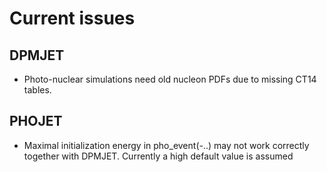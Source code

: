 # Current issues

## DPMJET

- Photo-nuclear simulations need old nucleon PDFs due to missing CT14 tables.

## PHOJET

- Maximal initialization energy in pho_event(-..) may not work correctly together with DPMJET. Currently a high default value is assumed

